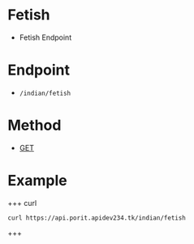 # Fetish
- Fetish Endpoint

# Endpoint
- `/indian/fetish` 

# Method
- [GET](https://developer.mozilla.org/en-US/docs/Web/HTTP/Methods/GET)

# Example
+++ curl
``` 
curl https://api.porit.apidev234.tk/indian/fetish
``` 
+++